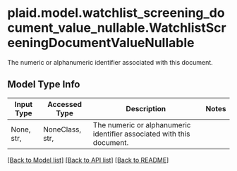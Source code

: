 # plaid.model.watchlist_screening_document_value_nullable.WatchlistScreeningDocumentValueNullable

The numeric or alphanumeric identifier associated with this document.

## Model Type Info
Input Type | Accessed Type | Description | Notes
------------ | ------------- | ------------- | -------------
None, str,  | NoneClass, str,  | The numeric or alphanumeric identifier associated with this document. | 

[[Back to Model list]](../../README.md#documentation-for-models) [[Back to API list]](../../README.md#documentation-for-api-endpoints) [[Back to README]](../../README.md)


